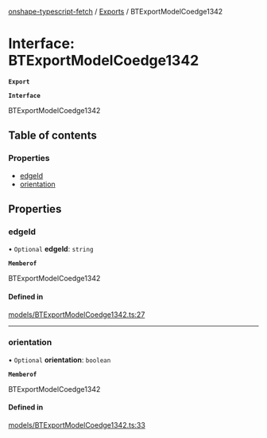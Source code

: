 [onshape-typescript-fetch](../README.md) / [Exports](../modules.md) / BTExportModelCoedge1342

# Interface: BTExportModelCoedge1342

**`Export`**

**`Interface`**

BTExportModelCoedge1342

## Table of contents

### Properties

- [edgeId](BTExportModelCoedge1342.md#edgeid)
- [orientation](BTExportModelCoedge1342.md#orientation)

## Properties

### edgeId

• `Optional` **edgeId**: `string`

**`Memberof`**

BTExportModelCoedge1342

#### Defined in

[models/BTExportModelCoedge1342.ts:27](https://github.com/toebes/onshape-typescript-fetch/blob/3e11ae1/models/BTExportModelCoedge1342.ts#L27)

___

### orientation

• `Optional` **orientation**: `boolean`

**`Memberof`**

BTExportModelCoedge1342

#### Defined in

[models/BTExportModelCoedge1342.ts:33](https://github.com/toebes/onshape-typescript-fetch/blob/3e11ae1/models/BTExportModelCoedge1342.ts#L33)
